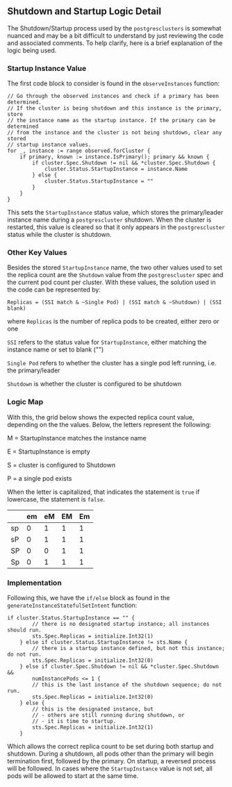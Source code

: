 <!--
 Copyright 2021 - 2024 Crunchy Data Solutions, Inc.
 Licensed under the Apache License, Version 2.0 (the "License");
 you may not use this file except in compliance with the License.
 You may obtain a copy of the License at

 http://www.apache.org/licenses/LICENSE-2.0

 Unless required by applicable law or agreed to in writing, software
 distributed under the License is distributed on an "AS IS" BASIS,
 WITHOUT WARRANTIES OR CONDITIONS OF ANY KIND, either express or implied.
 See the License for the specific language governing permissions and
 limitations under the License.
-->

## Shutdown and Startup Logic Detail

The Shutdown/Startup process used by the `postgresclusters` is somewhat nuanced
and may be a bit difficult to understand by just reviewing the code and 
associated comments. To help clarify, here is a brief explanation of the logic
being used.

### Startup Instance Value

The first code block to consider is found in the `observeInstances` function:

```
// Go through the observed instances and check if a primary has been determined.
// If the cluster is being shutdown and this instance is the primary, store
// the instance name as the startup instance. If the primary can be determined
// from the instance and the cluster is not being shutdown, clear any stored
// startup instance values.
for _, instance := range observed.forCluster {
	if primary, known := instance.IsPrimary(); primary && known {
		if cluster.Spec.Shutdown != nil && *cluster.Spec.Shutdown {
			cluster.Status.StartupInstance = instance.Name
		} else {
			cluster.Status.StartupInstance = ""
		}
	}
}
```

This sets the `StartupInstance` status value, which stores the primary/leader
instance name during a `postgrescluster` shutdown. When the cluster is restarted,
this value is cleared so that it only appears in the `postgrescluster` status
while the  cluster is shutdown.

### Other Key Values

Besides the stored `StartupInstance` name, the two other values used to set
the replica count are the `Shutdown` value from the `postgrescluster` spec
and the current pod count per cluster. With these values, the solution used 
in the code can be represented by:

`Replicas = (SSI match & ~Single Pod) | (SSI match & ~Shutdown) | (SSI blank)`

where 
`Replicas` is the number of replica pods to be created, either zero or one

`SSI` refers to the status value for `StartupInstance`, either matching the
instance name or set to blank ("")

 `Single Pod` refers to whether the cluster has a single pod left running, i.e.
 the primary/leader

 `Shutdown` is whether the cluster is configured to be shutdown

### Logic Map

With this, the grid below shows the expected replica count value, depending on
the the values. Below, the letters represent the following:

M = StartupInstance matches the instance name

E = StartupInstance is empty

S = cluster is configured to Shutdown

P = a single pod exists

When the letter is capitalized, that indicates the statement is `true`
if lowercase, the statement is `false`.

|    | em | eM | EM | Em |
|----|---|----|----|----|
| sp | 0 | 1 | 1 | 1 |
| sP | 0 | 1 | 1 | 1 |
| SP | 0 | 0 | 1 | 1 |
| Sp | 0 | 1 | 1 | 1 |


### Implementation

Following this, we have the `if/else` block as found in the 
`generateInstanceStatefulSetIntent` function:

```
if cluster.Status.StartupInstance == "" {
		// there is no designated startup instance; all instances should run.
		sts.Spec.Replicas = initialize.Int32(1)
	} else if cluster.Status.StartupInstance != sts.Name {
		// there is a startup instance defined, but not this instance; do not run.
		sts.Spec.Replicas = initialize.Int32(0)
	} else if cluster.Spec.Shutdown != nil && *cluster.Spec.Shutdown &&
		numInstancePods <= 1 {
		// this is the last instance of the shutdown sequence; do not run.
		sts.Spec.Replicas = initialize.Int32(0)
	} else {
		// this is the designated instance, but
		// - others are still running during shutdown, or
		// - it is time to startup.
		sts.Spec.Replicas = initialize.Int32(1)
	}
```

Which allows the correct replica count to be set during both startup and
shutdown. During a shutdown, all pods other than the primary will begin
termination first, followed by the primary. On startup, a reversed process
will be followed. In cases where the `StartupInstance` value is not set, all
pods will be allowed to start at the same time.

